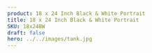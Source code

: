 ```yaml
---
product: 18 x 24 Inch Black & White Portrait
title: 18 x 24 Inch Black & White Portrait
SKU: 18x24BW
draft: false
hero: ../../images/tank.jpg
---
```

